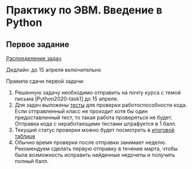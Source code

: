 # Практику по ЭВМ. Введение в Python
## Первое задание
[Распределение задач](https://docs.google.com/spreadsheets/d/1ahxdzLJ1PtfgvLFY549vYONwjlfX8zZQFZxN_RGBARI/edit?usp=sharing)

Дедлайн: до 15 апреля включительно

Правила сдачи первой задачи:
1. Решенную задачу необходимо отправить на почту курса с темой письма [Python2020-task1] до 15 апреля.
2. Для задач выложены [тесты]((./assignments/tests)) для проверки работоспособности кода. Если отправленный класс не проходит хотя бы один предоставленный тест, то такая работа проверяться не будет. Отправка кода с неработающими тестами  штрафуется в 1 балл.
3. Текущий статус проверки можно будет посмотреть в [итоговой таблице](https://docs.google.com/spreadsheets/d/1ahxdzLJ1PtfgvLFY549vYONwjlfX8zZQFZxN_RGBARI/edit)
4. Обычно время проверки после отправки занимает неделю. Рекомендуем сделать первую отправку в течение марта, чтобы была возможность исправить найденные недочеты и получить полный балл.
